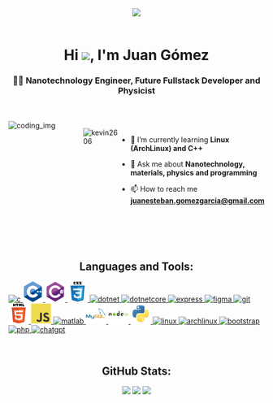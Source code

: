 <div align="center"><img src="https://64.media.tumblr.com/e0b726934821432b7450deaee576e915/tumblr_mlrxrvQRio1r3apovo1_500.gifv" /></div>
<br>
<h1 align="center">Hi <img src="https://media.giphy.com/media/hvRJCLFzcasrR4ia7z/giphy.gif" width="25px">, I'm Juan Gómez</h1>
<h3 align="center">👨‍💻 Nanotechnology Engineer, Future Fullstack Developer and Physicist</h3>

<br>
<br>

<div style="display:flex">
<img align="right" alt="coding_img" width="380" src="https://media.giphy.com/media/RbDKaczqWovIugyJmW/giphy.gif">
  <p><img src="https://komarev.com/ghpvc/?username=kevin2606&label=Profile%20views&color=0e75b6&style=flat" alt="kevin2606" /> </p>
  
- 🌱 I’m currently learning **Linux (ArchLinux) and C++**

- 💬 Ask me about **Nanotechnology, materials, physics and programming**

- 📫 How to reach me **juanesteban.gomezgarcia@gmail.com**
</div>

<br>
<br>
<br>


<h2 align="center">Languages and Tools:</h2>

<p align="left"> <a href="https://www.w3schools.com/c/index.php" target="_blank" rel="noreferrer"> <img src="https://cdn.jsdelivr.net/gh/devicons/devicon/icons/c/c-original.svg" alt="c" width="40" height="40"/> </a> <a href="https://www.w3schools.com/cpp/" target="_blank" rel="noreferrer"> <img src="https://raw.githubusercontent.com/devicons/devicon/master/icons/cplusplus/cplusplus-original.svg" alt="cplusplus" width="40" height="40"/> </a> <a href="https://www.w3schools.com/cs/" target="_blank" rel="noreferrer"> <img src="https://raw.githubusercontent.com/devicons/devicon/master/icons/csharp/csharp-original.svg" alt="csharp" width="40" height="40"/> </a> <a href="https://www.w3schools.com/css/" target="_blank" rel="noreferrer"> <img src="https://raw.githubusercontent.com/devicons/devicon/master/icons/css3/css3-original-wordmark.svg" alt="css3" width="40" height="40"/> </a> <a href="https://dotnet.microsoft.com/" target="_blank" rel="noreferrer"> <img src="https://cdn.jsdelivr.net/gh/devicons/devicon/icons/dot-net/dot-net-plain-wordmark.svg" alt="dotnet" width="40" height="40"/> </a> <a href="https://dotnet.microsoft.com/" target="_blank" rel="noreferrer"> <img src="https://cdn.jsdelivr.net/gh/devicons/devicon/icons/dotnetcore/dotnetcore-original.svg" alt="dotnetcore" width="40" height="40"/> </a> <a href="https://expressjs.com" target="_blank" rel="noreferrer"> <img src="https://cdn.jsdelivr.net/gh/devicons/devicon/icons/express/express-original.svg" alt="express" width="40" height="40"/> </a> <a href="https://www.figma.com/" target="_blank" rel="noreferrer"> <img src="https://www.vectorlogo.zone/logos/figma/figma-icon.svg" alt="figma" width="40" height="40"/> </a> <a href="https://git-scm.com/" target="_blank" rel="noreferrer"> <img src="https://www.vectorlogo.zone/logos/git-scm/git-scm-icon.svg" alt="git" width="40" height="40"/> </a> <a href="https://www.w3.org/html/" target="_blank" rel="noreferrer"> <img src="https://raw.githubusercontent.com/devicons/devicon/master/icons/html5/html5-original-wordmark.svg" alt="html5" width="40" height="40"/> </a> <a href="https://developer.mozilla.org/en-US/docs/Web/JavaScript" target="_blank" rel="noreferrer"> <img src="https://raw.githubusercontent.com/devicons/devicon/master/icons/javascript/javascript-original.svg" alt="javascript" width="40" height="40"/> </a>  <a href="https://www.mathworks.com/" target="_blank" rel="noreferrer"> <img src="https://upload.wikimedia.org/wikipedia/commons/2/21/Matlab_Logo.png" alt="matlab" width="40" height="40"/> </a> <a href="https://www.mysql.com/" target="_blank" rel="noreferrer"> <img src="https://raw.githubusercontent.com/devicons/devicon/master/icons/mysql/mysql-original-wordmark.svg" alt="mysql" width="40" height="40"/> </a> <a href="https://nodejs.org" target="_blank" rel="noreferrer"> <img src="https://raw.githubusercontent.com/devicons/devicon/master/icons/nodejs/nodejs-original-wordmark.svg" alt="nodejs" width="40" height="40"/> </a> <a href="https://www.python.org" target="_blank" rel="noreferrer"> <img src="https://raw.githubusercontent.com/devicons/devicon/master/icons/python/python-original.svg" alt="python" width="40" height="40"/> </a> <a href="https://www.linux.org/" target="_blank" rel="noreferrer"> <img src="https://cdn.jsdelivr.net/gh/devicons/devicon/icons/linux/linux-original.svg" alt="linux" width="40" height="40"/> </a> <a href="https://archlinux.org/" target="_blank" rel="noreferrer"> <img src="https://www.raspberryitaly.com/wp-content/uploads/2015/04/Arch-linux-logo-300x300.png" alt="archlinux" width="40" height="40"/> </a> <a href="https://getbootstrap.com/" target="_blank" rel="noreferrer"> <img src="https://cdn.jsdelivr.net/gh/devicons/devicon/icons/bootstrap/bootstrap-original.svg" alt="bootstrap" width="40" height="40"/> </a> <a href="https://www.php.net/" target="_blank" rel="noreferrer"> <img src="https://cdn.jsdelivr.net/gh/devicons/devicon/icons/php/php-plain.svg" alt="php" width="40" height="40"/> </a> <a href="https://openai.com/blog/chatgpt" target="_blank" rel="noreferrer"> <img src="https://img.icons8.com/?size=512&id=kTuxVYRKeKEY&format=png" alt="chatgpt" width="40" height="40"/> </a> </p>
<br>


<h2 align="center">GitHub Stats:</h2>

<div align="center">
  <img width="400" src="https://github-readme-stats.vercel.app/api?username=Ju4n3z&count_private=true&show_icons=true&theme=react" />  <img width="425" src="https://streak-stats.demolab.com/?user=Ju4n3z&theme=react"/>
  <img width="830" src="https://github-readme-activity-graph.vercel.app/graph?username=Ju4n3z&bg_color=21232a&color=a8eeff&line=61dafb&point=f0fcff&area=true&hide_border=false" />
</div>
<a align="center" href="https://github.com/Ju4n3z/github-stats"></a>

</div>
